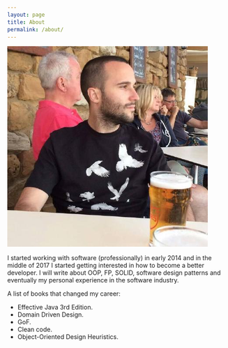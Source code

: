 ```yaml
---
layout: page
title: About
permalink: /about/
---
```

![Nicolas Vargas Ortega](/assets/nico_perfil.jpeg)

I started working with software (professionally) in early 2014 and in the middle of 2017 I started getting interested in how to become a better developer. I will write about OOP, FP, SOLID, software design patterns and eventually my personal experience in the software industry.

A list of books that changed my career:

* Effective Java 3rd Edition.
* Domain Driven Design.
* GoF.
* Clean code.
* Object-Oriented Design Heuristics.
